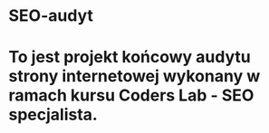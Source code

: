 # SEO-audyt

# To jest projekt końcowy audytu strony internetowej wykonany w ramach kursu Coders Lab - SEO specjalista.
